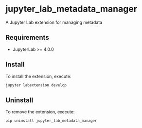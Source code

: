 # jupyter_lab_metadata_manager

A Jupyter Lab extension for managing metadata

## Requirements

- JupyterLab >= 4.0.0

## Install

To install the extension, execute:

```bash
jupyter labextension develop
```

## Uninstall

To remove the extension, execute:

```bash
pip uninstall jupyter_lab_metadata_manager
```
